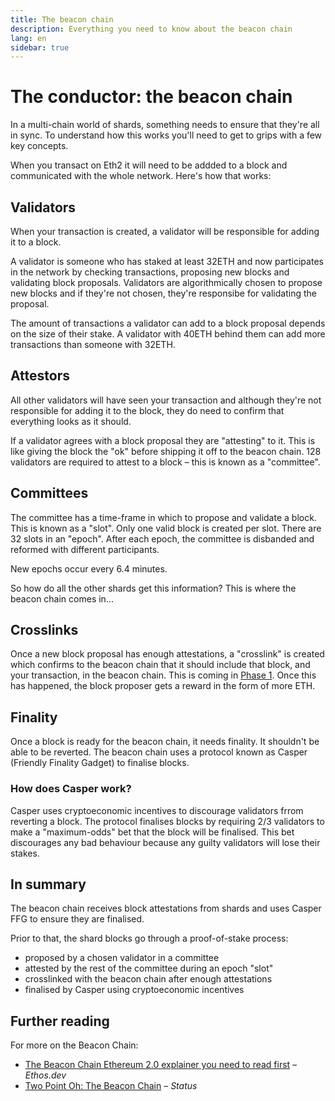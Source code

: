 ```yaml
---
title: The beacon chain
description: Everything you need to know about the beacon chain
lang: en
sidebar: true
---
```


# The conductor: the beacon chain

In a multi-chain world of shards, something needs to ensure that they're all in sync. To understand how this works you'll need to get to grips with a few key concepts.

When you transact on Eth2 it will need to be addded to a block and communicated with the whole network. Here's how that works:

## Validators

When your transaction is created, a validator will be responsible for adding it to a block.

A validator is someone who has staked at least 32ETH and now participates in the network by checking transactions, proposing new blocks and validating block proposals. Validators are algorithmically chosen to propose new blocks and if they're not chosen, they're responsibe for validating the proposal.

The amount of transactions a validator can add to a block proposal depends on the size of their stake. A validator with 40ETH behind them can add more transactions than someone with 32ETH.

## Attestors

All other validators will have seen your transaction and although they're not responsible for adding it to the block, they do need to confirm that everything looks as it should.

If a validator agrees with a block proposal they are "attesting" to it. This is like giving the block the "ok" before shipping it off to the beacon chain. 128 validators are required to attest to a block – this is known as a "committee".

## Committees

The committee has a time-frame in which to propose and validate a block. This is known as a "slot". Only one valid block is created per slot. There are 32 slots in an "epoch". After each epoch, the committee is disbanded and reformed with different participants.

New epochs occur every 6.4 minutes.

So how do all the other shards get this information? This is where the beacon chain comes in...

## Crosslinks

Once a new block proposal has enough attestations, a "crosslink" is created which confirms to the beacon chain that it should include that block, and your transaction, in the beacon chain. This is coming in [Phase 1](/en/eth2/roadmap/#phase-one). Once this has happened, the block proposer gets a reward in the form of more ETH.

## Finality

Once a block is ready for the beacon chain, it needs finality. It shouldn't be able to be reverted. The beacon chain uses a protocol known as Casper (Friendly Finality Gadget) to finalise blocks.

### How does Casper work?

Casper uses cryptoeconomic incentives to discourage validators frrom reverting a block. The protocol finalises blocks by requiring 2/3 validators to make a "maximum-odds" bet that the block will be finalised. This bet discourages any bad behaviour because any guilty validators will lose their stakes.

## In summary

The beacon chain receives block attestations from shards and uses Casper FFG to ensure they are finalised.

Prior to that, the shard blocks go through a proof-of-stake process:

- proposed by a chosen validator in a committee
- attested by the rest of the committee during an epoch "slot"
- crosslinked with the beacon chain after enough attestations
- finalised by Casper using cryptoeconomic incentives

## Further reading

For more on the Beacon Chain:

- [The Beacon Chain Ethereum 2.0 explainer you need to read first](https://ethos.dev/beacon-chain/) _– Ethos.dev_
- [Two Point Oh: The Beacon Chain](https://our.status.im/two-point-oh-the-beacon-chain/) _– Status_
